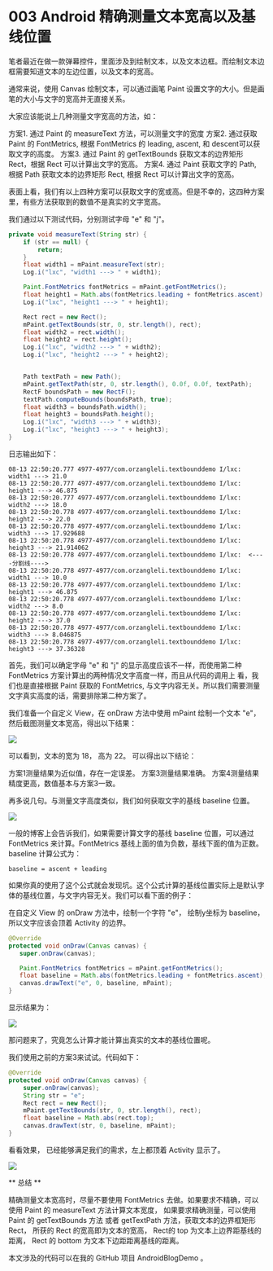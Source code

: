 # 003 Android 精确测量文本宽高以及基线位置

笔者最近在做一款弹幕控件，里面涉及到绘制文本，以及文本边框。而绘制文本边框需要知道文本的左边位置，以及文本的宽高。

通常来说，使用 Canvas 绘制文本，可以通过画笔 Paint 设置文字的大小。但是画笔的大小与文字的宽高并无直接关系。

大家应该能说上几种测量文字宽高的方法，如：

方案1. 通过 Paint 的 measureText 方法，可以测量文字的宽度
方案2. 通过获取 Paint 的 FontMetrics, 根据 FontMetrics 的 leading, ascent, 和 descent可以获取文字的高度。
方案3. 通过 Paint 的 getTextBounds 获取文本的边界矩形 Rect，根据 Rect 可以计算出文字的宽高。
方案4. 通过 Paint 获取文字的 Path, 根据 Path 获取文本的边界矩形 Rect, 根据 Rect 可以计算出文字的宽高。

表面上看，我们有以上四种方案可以获取文字的宽或高。但是不幸的，这四种方案里，有些方法获取到的数值不是真实的文字宽高。

我们通过以下测试代码，分别测试字母 "e" 和 "j"。

```java
private void measureText(String str) {
    if (str == null) {
        return;
    }
    float width1 = mPaint.measureText(str);
    Log.i("lxc", "width1 ---> " + width1);

    Paint.FontMetrics fontMetrics = mPaint.getFontMetrics();
    float height1 = Math.abs(fontMetrics.leading + fontMetrics.ascent) + fontMetrics.descent;
    Log.i("lxc", "height1 ---> " + height1);

    Rect rect = new Rect();
    mPaint.getTextBounds(str, 0, str.length(), rect);
    float width2 = rect.width();
    float height2 = rect.height();
    Log.i("lxc", "width2 ---> " + width2);
    Log.i("lxc", "height2 ---> " + height2);


    Path textPath = new Path();
    mPaint.getTextPath(str, 0, str.length(), 0.0f, 0.0f, textPath);
    RectF boundsPath = new RectF();
    textPath.computeBounds(boundsPath, true);
    float width3 = boundsPath.width();
    float height3 = boundsPath.height();
    Log.i("lxc", "width3 ---> " + width3);
    Log.i("lxc", "height3 ---> " + height3);
}
```

日志输出如下：

```
08-13 22:50:20.777 4977-4977/com.orzangleli.textbounddemo I/lxc: width1 ---> 21.0
08-13 22:50:20.777 4977-4977/com.orzangleli.textbounddemo I/lxc: height1 ---> 46.875
08-13 22:50:20.777 4977-4977/com.orzangleli.textbounddemo I/lxc: width2 ---> 18.0
08-13 22:50:20.778 4977-4977/com.orzangleli.textbounddemo I/lxc: height2 ---> 22.0
08-13 22:50:20.778 4977-4977/com.orzangleli.textbounddemo I/lxc: width3 ---> 17.929688
08-13 22:50:20.778 4977-4977/com.orzangleli.textbounddemo I/lxc: height3 ---> 21.914062
08-13 22:50:20.778 4977-4977/com.orzangleli.textbounddemo I/lxc:  <----分割线---->
08-13 22:50:20.778 4977-4977/com.orzangleli.textbounddemo I/lxc: width1 ---> 10.0
08-13 22:50:20.778 4977-4977/com.orzangleli.textbounddemo I/lxc: height1 ---> 46.875
08-13 22:50:20.778 4977-4977/com.orzangleli.textbounddemo I/lxc: width2 ---> 8.0
08-13 22:50:20.778 4977-4977/com.orzangleli.textbounddemo I/lxc: height2 ---> 37.0
08-13 22:50:20.778 4977-4977/com.orzangleli.textbounddemo I/lxc: width3 ---> 8.046875
08-13 22:50:20.778 4977-4977/com.orzangleli.textbounddemo I/lxc: height3 ---> 37.36328
```

首先，我们可以确定字母 "e" 和 "j" 的显示高度应该不一样，而使用第二种 FontMetrics 方案计算出的两种情况文字高度一样，而且从代码的调用上
看，我们也是直接根据 Paint 获取的 FontMetrics, 与文字内容无关。所以我们需要测量文字真实高度的话，需要排除第二种方案了。

我们准备一个自定义 View，在 onDraw 方法中使用 mPaint 绘制一个文本 "e"， 然后截图测量文本宽高，得出以下结果：

<img src="http://7xvdj7.com1.z0.glb.clouddn.com/%E6%96%87%E6%9C%AC%E5%AE%BD%E9%AB%98.png" w="150px"></img>

可以看到，文本的宽为 18， 高为 22。 可以得出以下结论：

方案1测量结果为近似值，存在一定误差。
方案3测量结果准确。
方案4测量结果精度更高，数值基本与方案3一致。

再多说几句。与测量文字高度类似，我们如何获取文字的基线 baseline 位置。

<img src="http://7xvdj7.com1.z0.glb.clouddn.com/QQ20180813-231257.png">

一般的博客上会告诉我们，如果需要计算文字的基线 baseline 位置，可以通过 FontMetrics 来计算。FontMetrics 基线上面的值为负数，基线下面的值为正数。baseline 计算公式为：

```baseline = ascent + leading```

如果你真的使用了这个公式就会发现坑。这个公式计算的基线位置实际上是默认字体的基线位置，与文字内容无关。我们可以看下面的例子：

在自定义 View 的 onDraw 方法中，绘制一个字符 "e"， 绘制y坐标为 baseline，所以文字应该会顶着 Activity 的边界。

```java
@Override
protected void onDraw(Canvas canvas) {
   super.onDraw(canvas);

   Paint.FontMetrics fontMetrics = mPaint.getFontMetrics();
   float baseline = Math.abs(fontMetrics.leading + fontMetrics.ascent);
   canvas.drawText("e", 0, baseline, mPaint);
}
```
显示结果为：

<img src="http://7xvdj7.com1.z0.glb.clouddn.com/QQ20180813-231809@2x.png">

那问题来了，究竟怎么计算才能计算出真实的文本的基线位置呢。

我们使用之前的方案3来试试。代码如下：

```java
@Override
protected void onDraw(Canvas canvas) {
    super.onDraw(canvas);
    String str = "e";
    Rect rect = new Rect();
    mPaint.getTextBounds(str, 0, str.length(), rect);
    float baseline = Math.abs(rect.top);
    canvas.drawText(str, 0, baseline, mPaint);
}
```
看看效果， 已经能够满足我们的需求，左上都顶着 Activity 显示了。

<img src="http://7xvdj7.com1.z0.glb.clouddn.com/QQ20180813-232426@2x.png"/>

** 总结 **

精确测量文本宽高时，尽量不要使用 FontMetrics 去做。如果要求不精确，可以使用 Paint 的 measureText 方法计算文本宽度，
如果要求精确测量，可以使用 Paint 的 getTextBounds 方法 或者 getTextPath 方法，获取文本的边界框矩形 Rect， 所获的
Rect 的宽高即为文本的宽高， Rect的 top 为文本上边界距基线的距离， Rect 的 bottom 为文本下边距距离基线的距离。

本文涉及的代码可以在我的 GitHub 项目 AndroidBlogDemo 。
